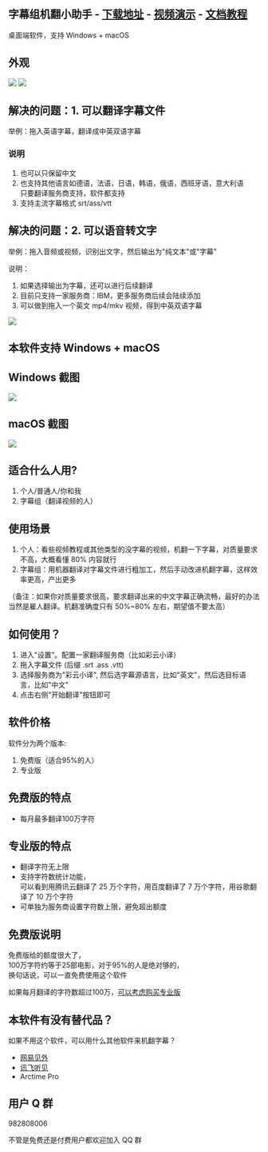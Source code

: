 ## 字幕组机翻小助手 - [下载地址](https://github.com/1c7/Translate-Subtitle-File/releases) - [视频演示](https://www.bilibili.com/video/av82675511) - [文档教程](https://doc.tern.1c7.me/zh/)
桌面端软件，支持 Windows + macOS

## 外观
<img src="./image/i1.png">
<img src="./image/i2.png">

## 解决的问题：1. 可以翻译字幕文件
举例：拖入英语字幕，翻译成中英双语字幕   

### 说明
1. 也可以只保留中文      
2. 也支持其他语言如德语，法语，日语，韩语，俄语，西班牙语，意大利语       
只要翻译服务商支持，软件都支持    
3. 支持主流字幕格式 srt/ass/vtt   

## 解决的问题：2. 可以语音转文字          
举例：拖入音频或视频，识别出文字，然后输出为"纯文本"或"字幕"    

说明：
1. 如果选择输出为字幕，还可以进行后续翻译        
2. 目前只支持一家服务商：IBM，更多服务商后续会陆续添加     
3. 可以做到拖入一个英文 mp4/mkv 视频，得到中英双语字幕  

<img src="./image/i3.png">

## 本软件支持 Windows + macOS
## Windows 截图
<img src="./image/win.jpg">

## macOS 截图
<img src="./image/mac.jpg">

## 适合什么人用?
1. 个人/普通人/你和我
1. 字幕组（翻译视频的人）


## 使用场景
1. 个人：看些视频教程或其他类型的没字幕的视频，机翻一下字幕，对质量要求不高，大概看懂 80% 内容就行   
1. 字幕组：用机器翻译对字幕文件进行粗加工，然后手动改进机翻字幕，这样效率更高，产出更多

（备注：如果你对质量要求很高，要求翻译出来的中文字幕正确流畅，最好的办法当然是雇人翻译。机翻准确度只有 50%~80% 左右，期望值不要太高）   

## 如何使用？
1. 进入"设置"。配置一家翻译服务商（比如彩云小译） 
1. 拖入字幕文件 (后缀 .srt .ass .vtt)
2. 选择服务商为"彩云小译", 然后选字幕源语言，比如"英文"，然后选目标语言，比如"中文"
3. 点击右侧"开始翻译"按钮即可

## 软件价格
软件分为两个版本:
1. 免费版（适合95%的人）
2. 专业版

## 免费版的特点
* 每月最多翻译100万字符               

## 专业版的特点
* 翻译字符无上限
* 支持字符数统计功能，  
可以看到用腾讯云翻译了 25 万个字符，用百度翻译了 7 万个字符，用谷歌翻译了 10 万个字符
* 可单独为服务商设置字符数上限，避免超出额度
       
## 免费版说明
免费版给的额度很大了，   
100万字符约等于25部电影，对于95%的人是绝对够的，   
换句话说，可以一直免费使用这个软件             

如果每月翻译的字符数超过100万，[可以考虑购买专业版](https://mianbaoduo.com/o/bread/YZ6Vmps=)


## 本软件有没有替代品？  
如果不用这个软件，可以用什么其他软件来机翻字幕？   

* [网易见外](https://sight.netease.com/)
* [讯飞听见](https://www.iflyrec.com/)
* Arctime Pro

## 用户 Q 群
982808006    

不管是免费还是付费用户都欢迎加入 QQ 群           
